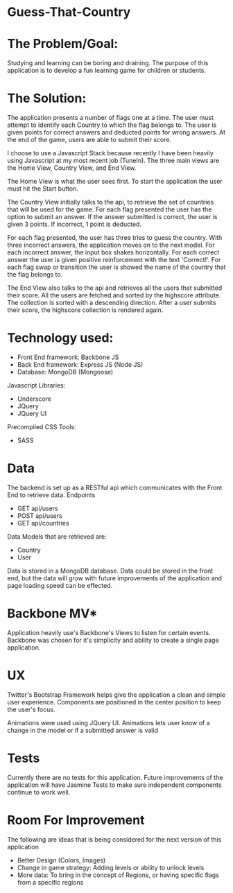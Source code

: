 Guess-That-Country
==================

The Problem/Goal:
=================
Studying and learning can be boring and draining. The purpose of this application is to develop a fun learning game for children or students.

The Solution:
=============
The application presents a number of flags one at a time. The user must attempt to identify each Country to which the flag belongs to. The user is given points for correct answers and deducted points for wrong answers. At the end of the game, users are able to submit their score.

I choose to use a Javascript Stack because recently I have been heavily using Javascript at my most recent job (TuneIn). The three main views are the Home View, Country View, and End View.

The Home View is what the user sees first. To start the application the user must hit the Start button.

The Country View initially talks to the api, to retrieve the set of countries that will be used for the game. For each flag presented the user has the option to submit an answer. If the answer submitted is correct, the user is given 3 points. If incorrect, 1 point is deducted.

For each flag presented, the user has three tries to guess the country. With three incorrect answers, the application moves on to the next model. For each incorrect answer, the input box shakes horizontally. For each correct answer the user is given positive reinforcement with the text 'Correct!'. For each flag swap or transition the user is showed the name of the country that the flag belongs to.

The End View also talks to the api and retrieves all the users that submitted their score. All the users are fetched and sorted by the highscore attribute. The collection is sorted with a descending direction. After a user submits their score, the highscore collection is rendered again.  

Technology used:
================
- Front End framework: Backbone JS
- Back End framework: Express JS (Node JS)
- Database: MongoDB (Mongoose)

Javascript Libraries:
- Underscore
- JQuery
- JQuery UI

Precompiled CSS Tools:
- SASS

Data
====
The backend is set up as a RESTful api which communicates with the Front End to retrieve data.
Endpoints
- GET api/users
- POST api/users
- GET api/countries

Data Models that are retrieved are: 
- Country
- User

Data is stored in a MongoDB database. Data could be stored in the front end, but the data will grow with future improvements of the application and page loading speed can be effected.

Backbone MV*
===========
Application heavily use's Backbone's Views to listen for certain events. Backbone was chosen for it's simplicity and ability to create a single page application.

UX
==
Twitter's Bootstrap Framework helps give the application a clean and simple user experience. Components are positioned in the center position to keep the user's focus.

Animations were used using JQuery UI. Animations lets user know of a change in the model or if a submitted answer is valid

Tests
=====
Currently there are no tests for this application. Future improvements of the application will have Jasmine Tests to make sure independent components continue to work well.

Room For Improvement
====================
The following are ideas that is being considered for the next version of this application
- Better Design (Colors, Images)
- Change in game strategy: Adding levels or ability to unlock levels
- More data: To bring in the concept of Regions, or having specific flags from a specific regions
